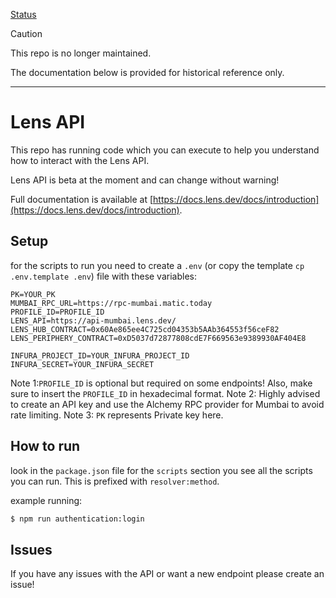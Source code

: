 [Status](https://img.shields.io/badge/Deprecated-brown)

> [!CAUTION]
> This repo is no longer maintained.

The documentation below is provided for historical reference only.

---

# Lens API

This repo has running code which you can execute to help you understand how to interact with the Lens API.

Lens API is beta at the moment and can change without warning!

Full documentation is available at [https://docs.lens.dev/docs/introduction](https://docs.lens.dev/docs/introduction).

## Setup

for the scripts to run you need to create a `.env` (or copy the template `cp .env.template .env`) file with these variables:

```
PK=YOUR_PK
MUMBAI_RPC_URL=https://rpc-mumbai.matic.today
PROFILE_ID=PROFILE_ID
LENS_API=https://api-mumbai.lens.dev/
LENS_HUB_CONTRACT=0x60Ae865ee4C725cd04353b5AAb364553f56ceF82
LENS_PERIPHERY_CONTRACT=0xD5037d72877808cdE7F669563e9389930AF404E8

INFURA_PROJECT_ID=YOUR_INFURA_PROJECT_ID
INFURA_SECRET=YOUR_INFURA_SECRET
```

Note 1:`PROFILE_ID` is optional but required on some endpoints! Also, make sure to insert the `PROFILE_ID` in hexadecimal format.
Note 2: Highly advised to create an API key and use the Alchemy RPC provider for Mumbai to avoid rate limiting.
Note 3: `PK` represents Private key here.

## How to run

look in the `package.json` file for the `scripts` section you see all the scripts you can run. This is prefixed with `resolver:method`.

example running:

```bash
$ npm run authentication:login
```

## Issues

If you have any issues with the API or want a new endpoint please create an issue!
